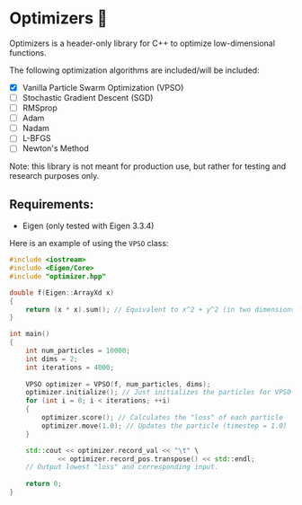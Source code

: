# Optimizers 👀

Optimizers is a header-only library for C++ to optimize low-dimensional functions.

The following optimization algorithms are included/will be included:

 - [x] Vanilla Particle Swarm Optimization (VPSO)
 - [ ] Stochastic Gradient Descent (SGD)
 - [ ] RMSprop
 - [ ] Adam
 - [ ] Nadam
 - [ ] L-BFGS
 - [ ] Newton's Method

Note: this library is not meant for production use, but rather for testing and research purposes only.


## Requirements:
 - Eigen (only tested with Eigen 3.3.4)


Here is an example of using the `VPSO` class:

```c++
#include <iostream>
#include <Eigen/Core>
#include "optimizer.hpp"

double f(Eigen::ArrayXd x)
{
    return (x * x).sum(); // Equivalent to x^2 + y^2 (in two dimensions)
}

int main()
{
    int num_particles = 10000;
    int dims = 2;
    int iterations = 4000;
    
    VPSO optimizer = VPSO(f, num_particles, dims);
    optimizer.initialize(); // Just initializes the particles for VPSO
    for (int i = 0; i < iterations; ++i)
    {
        optimizer.score(); // Calculates the "loss" of each particle
        optimizer.move(1.0); // Updates the particle (timestep = 1.0)
    }

    std::cout << optimizer.record_val << "\t" \
            << optimizer.record_pos.transpose() << std::endl; 
    // Output lowest "loss" and corresponding input.
    
    return 0;
}
```